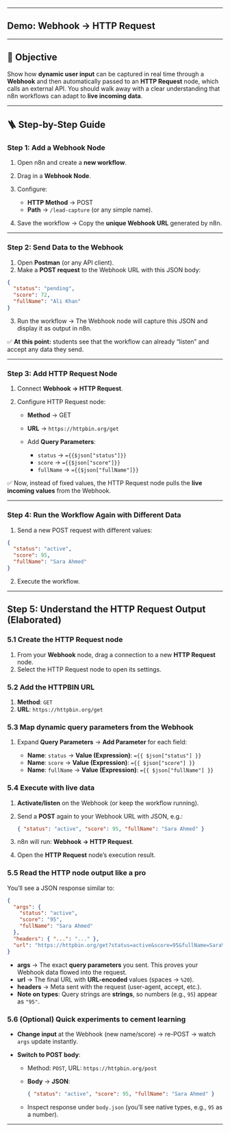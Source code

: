 
---

## Demo: **Webhook → HTTP Request**

---

## 🎯 **Objective**

Show how **dynamic user input** can be captured in real time through a **Webhook** and then automatically passed to an **HTTP Request** node, which calls an external API. You should walk away with a clear understanding that n8n workflows can adapt to **live incoming data**.

---

## 🪜 **Step-by-Step Guide**

### **Step 1: Add a Webhook Node**

1. Open n8n and create a **new workflow**.
2. Drag in a **Webhook Node**.
3. Configure:

   * **HTTP Method** → POST
   * **Path** → `/lead-capture` (or any simple name).
4. Save the workflow → Copy the **unique Webhook URL** generated by n8n.

---

### **Step 2: Send Data to the Webhook**

1. Open **Postman** (or any API client).
2. Make a **POST request** to the Webhook URL with this JSON body:

```json
{
  "status": "pending",
  "score": 72,
  "fullName": "Ali Khan"
}
```

3. Run the workflow → The Webhook node will capture this JSON and display it as output in n8n.

✅ **At this point:** students see that the workflow can already “listen” and accept any data they send.

---

### **Step 3: Add HTTP Request Node**

1. Connect **Webhook → HTTP Request**.
2. Configure HTTP Request node:

   * **Method** → GET
   * **URL** → `https://httpbin.org/get`
   * Add **Query Parameters**:

     * `status` → `={{$json["status"]}}`
     * `score` → `={{$json["score"]}}`
     * `fullName` → `={{$json["fullName"]}}`

✅ Now, instead of fixed values, the HTTP Request node pulls the **live incoming values** from the Webhook.

---

### **Step 4: Run the Workflow Again with Different Data**

1. Send a new POST request with different values:

```json
{
  "status": "active",
  "score": 95,
  "fullName": "Sara Ahmed"
}
```

2. Execute the workflow.

---


## **Step 5: Understand the HTTP Request Output (Elaborated)**

### **5.1 Create the HTTP Request node**

1. From your **Webhook** node, drag a connection to a new **HTTP Request** node.
2. Select the HTTP Request node to open its settings.

### **5.2 Add the HTTPBIN URL**

1. **Method**: `GET`
2. **URL**: `https://httpbin.org/get`

### **5.3 Map dynamic query parameters from the Webhook**

1. Expand **Query Parameters** → **Add Parameter** for each field:

   * **Name**: `status` → **Value (Expression)**: `={{ $json["status"] }}`
   * **Name**: `score` → **Value (Expression)**: `={{ $json["score"] }}`
   * **Name**: `fullName` → **Value (Expression)**: `={{ $json["fullName"] }}`

### **5.4 Execute with live data**

1. **Activate/listen** on the Webhook (or keep the workflow running).
2. Send a **POST** again to your Webhook URL with JSON, e.g.:

   ```json
   { "status": "active", "score": 95, "fullName": "Sara Ahmed" }
   ```
3. n8n will run: **Webhook → HTTP Request**.
4. Open the **HTTP Request** node’s execution result.

### **5.5 Read the HTTP node output like a pro**

You’ll see a JSON response similar to:

```json
{
  "args": {
    "status": "active",
    "score": "95",
    "fullName": "Sara Ahmed"
  },
  "headers": { "...": "..." },
  "url": "https://httpbin.org/get?status=active&score=95&fullName=Sara%20Ahmed"
}
```

* **args** → The exact **query parameters** you sent. This proves your Webhook data flowed into the request.
* **url** → The final URL with **URL-encoded** values (spaces → `%20`).
* **headers** → Meta sent with the request (user-agent, accept, etc.).
* **Note on types**: Query strings are **strings**, so numbers (e.g., `95`) appear as `"95"`.

### **5.6 (Optional) Quick experiments to cement learning**

* **Change input** at the Webhook (new name/score) → re-POST → watch `args` update instantly.
* **Switch to POST body**:

  * Method: `POST`, URL: `https://httpbin.org/post`
  * **Body** → **JSON**:

    ```json
    { "status": "active", "score": 95, "fullName": "Sara Ahmed" }
    ```
  * Inspect response under `body.json` (you’ll see native types, e.g., `95` as a number).

---


